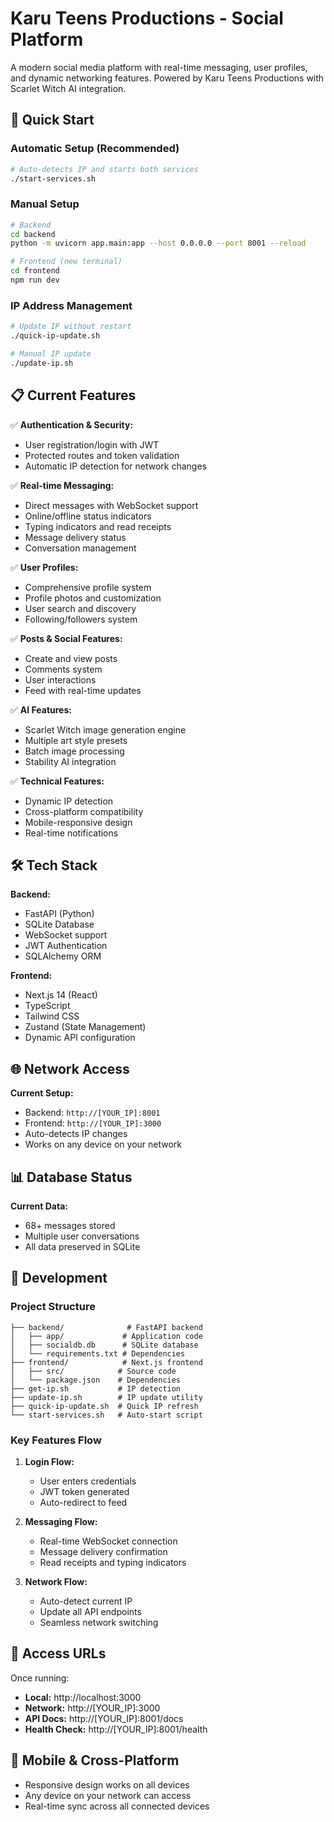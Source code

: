 # Karu Teens Productions - Social Platform

A modern social media platform with real-time messaging, user profiles, and dynamic networking features.
Powered by Karu Teens Productions with Scarlet Witch AI integration.

## 🚀 Quick Start

### Automatic Setup (Recommended)
```bash
# Auto-detects IP and starts both services
./start-services.sh
```

### Manual Setup
```bash
# Backend
cd backend
python -m uvicorn app.main:app --host 0.0.0.0 --port 8001 --reload

# Frontend (new terminal)
cd frontend
npm run dev
```

### IP Address Management
```bash
# Update IP without restart
./quick-ip-update.sh

# Manual IP update
./update-ip.sh
```

## 📋 Current Features

✅ **Authentication & Security:**
- User registration/login with JWT
- Protected routes and token validation
- Automatic IP detection for network changes

✅ **Real-time Messaging:**
- Direct messages with WebSocket support
- Online/offline status indicators
- Typing indicators and read receipts
- Message delivery status
- Conversation management

✅ **User Profiles:**
- Comprehensive profile system
- Profile photos and customization
- User search and discovery
- Following/followers system

✅ **Posts & Social Features:**
- Create and view posts
- Comments system
- User interactions
- Feed with real-time updates

✅ **AI Features:**
- Scarlet Witch image generation engine
- Multiple art style presets
- Batch image processing
- Stability AI integration

✅ **Technical Features:**
- Dynamic IP detection
- Cross-platform compatibility
- Mobile-responsive design
- Real-time notifications

## 🛠️ Tech Stack

**Backend:**
- FastAPI (Python)
- SQLite Database
- WebSocket support
- JWT Authentication
- SQLAlchemy ORM

**Frontend:**
- Next.js 14 (React)
- TypeScript
- Tailwind CSS
- Zustand (State Management)
- Dynamic API configuration

## 🌐 Network Access

**Current Setup:**
- Backend: `http://[YOUR_IP]:8001`
- Frontend: `http://[YOUR_IP]:3000`
- Auto-detects IP changes
- Works on any device on your network

## 📊 Database Status

**Current Data:**
- 68+ messages stored
- Multiple user conversations
- All data preserved in SQLite

## 🔧 Development

### Project Structure
```
├── backend/              # FastAPI backend
│   ├── app/             # Application code
│   ├── socialdb.db      # SQLite database
│   └── requirements.txt # Dependencies
├── frontend/            # Next.js frontend
│   ├── src/            # Source code
│   └── package.json    # Dependencies
├── get-ip.sh           # IP detection
├── update-ip.sh        # IP update utility
├── quick-ip-update.sh  # Quick IP refresh
└── start-services.sh   # Auto-start script
```

### Key Features Flow

1. **Login Flow:**
   - User enters credentials
   - JWT token generated
   - Auto-redirect to feed

2. **Messaging Flow:**
   - Real-time WebSocket connection
   - Message delivery confirmation
   - Read receipts and typing indicators

3. **Network Flow:**
   - Auto-detect current IP
   - Update all API endpoints
   - Seamless network switching

## 🚀 Access URLs

Once running:
- **Local:** http://localhost:3000
- **Network:** http://[YOUR_IP]:3000
- **API Docs:** http://[YOUR_IP]:8001/docs
- **Health Check:** http://[YOUR_IP]:8001/health

## 📱 Mobile & Cross-Platform

- Responsive design works on all devices
- Any device on your network can access
- Real-time sync across all connected devices